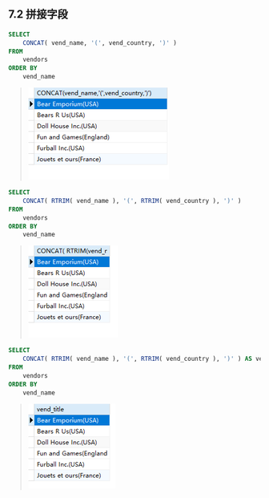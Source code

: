 ## 7.2 拼接字段

```sql
SELECT
	CONCAT( vend_name, '(', vend_country, ')' ) 
FROM
	vendors 
ORDER BY
	vend_name
```

> ![image-20240302090239479](./assets/image-20240302090239479.png)

```sql
SELECT
	CONCAT( RTRIM( vend_name ), '(', RTRIM( vend_country ), ')' ) 
FROM
	vendors 
ORDER BY
	vend_name
```

> ![image-20240302090351559](./assets/image-20240302090351559.png)

```sql
SELECT
	CONCAT( RTRIM( vend_name ), '(', RTRIM( vend_country ), ')' ) AS vend_title
FROM
	vendors 
ORDER BY
	vend_name
```

> ![image-20240302090511687](./assets/image-20240302090511687.png)

